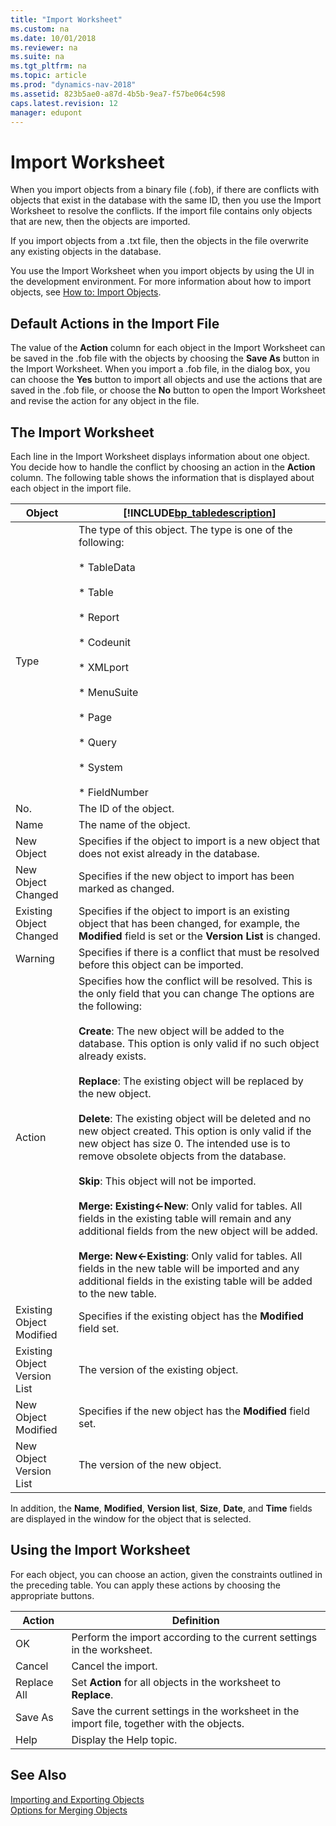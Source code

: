 ```yaml
---
title: "Import Worksheet"
ms.custom: na
ms.date: 10/01/2018
ms.reviewer: na
ms.suite: na
ms.tgt_pltfrm: na
ms.topic: article
ms.prod: "dynamics-nav-2018"
ms.assetid: 823b5ae0-a87d-4b5b-9ea7-f57be064c598
caps.latest.revision: 12
manager: edupont
---
```

# Import Worksheet
When you import objects from a binary file \(.fob\), if there are conflicts with objects that exist in the database with the same ID, then you use the Import Worksheet to resolve the conflicts. If the import file contains only objects that are new, then the objects are imported.  
  
 If you import objects from a .txt file, then the objects in the file overwrite any existing objects in the database.  
  
 You use the Import Worksheet when you import objects by using the UI in the development environment. For more information about how to import objects, see [How to: Import Objects](How-to--Import-Objects.md).  
  
## Default Actions in the Import File  
 The value of the **Action** column for each object in the Import Worksheet can be saved in the .fob file with the objects by choosing the **Save As** button in the Import Worksheet. When you import a .fob file, in the dialog box, you can choose the **Yes** button to import all objects and use the actions that are saved in the .fob file, or choose the **No** button to open the Import Worksheet and revise the action for any object in the file.  
  
## The Import Worksheet  
 Each line in the Import Worksheet displays information about one object. You decide how to handle the conflict by choosing an action in the **Action** column. The following table shows the information that is displayed about each object in the import file.  
  
|Object|[!INCLUDE[bp_tabledescription](includes/bp_tabledescription_md.md)]|  
|------------|---------------------------------------|  
|Type|The type of this object. The type is one of the following:<br /><br /> \*  TableData<br /><br /> \*  Table<br /><br /> \*  Report<br /><br /> \*  Codeunit<br /><br /> \*  XMLport<br /><br /> \*  MenuSuite<br /><br /> \*  Page<br /><br /> \*  Query<br /><br /> \*  System<br /><br /> \*  FieldNumber|  
|No.|The ID of the object.|  
|Name|The name of the object.|  
|New Object|Specifies if the object to import is a new object that does not exist already in the database.|  
|New Object Changed|Specifies if the new object to import has been marked as changed.|  
|Existing Object Changed|Specifies if the object to import is an existing object that has been changed, for example, the **Modified** field is set or the **Version List** is changed.|  
|Warning|Specifies if there is a conflict that must be resolved before this object can be imported.|  
|Action|Specifies how the conflict will be resolved. This is the only field that you can change The options are the following:<br /><br /> **Create**: The new object will be added to the database. This option is only valid if no such object already exists.<br /><br /> **Replace**: The existing object will be replaced by the new object.<br /><br /> **Delete**: The existing object will be deleted and no new object created. This option is only valid if the new object has size 0. The intended use is to remove obsolete objects from the database.<br /><br /> **Skip**: This object will not be imported.<br /><br /> **Merge: Existing\<-New**: Only valid for tables. All fields in the existing table will remain and any additional fields from the new object will be added.<br /><br /> **Merge: New\<-Existing**: Only valid for tables. All fields in the new table will be imported and any additional fields in the existing table will be added to the new table.|  
|Existing Object Modified|Specifies if the existing object has the **Modified** field set.|  
|Existing Object Version List|The version of the existing object.|  
|New Object Modified|Specifies if the new object has the **Modified** field set.|  
|New Object Version List|The version of the new object.|  
  
 In addition, the **Name**, **Modified**, **Version list**, **Size**, **Date**, and **Time** fields are displayed in the window for the object that is selected.  
  
## Using the Import Worksheet  
 For each object, you can choose an action, given the constraints outlined in the preceding table. You can apply these actions by choosing the appropriate buttons.  
  
|Action|Definition|  
|------------|----------------|  
|OK|Perform the import according to the current settings in the worksheet.|  
|Cancel|Cancel the import.|  
|Replace All|Set **Action** for all objects in the worksheet to **Replace**.|  
|Save As|Save the current settings in the worksheet in the import file, together with the objects.|  
|Help|Display the Help topic.|  
  
## See Also  
 [Importing and Exporting Objects](Importing-and-Exporting-Objects.md)   
 [Options for Merging Objects](Options-for-Merging-Objects.md)